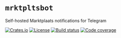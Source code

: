 # `mrktpltsbot`

Self-hosted Marktplaats notifications for Telegram

[![Crates.io](https://img.shields.io/crates/v/mrktpltsbot?logo=rust&style=for-the-badge)](https://crates.io/crates/mrktpltsbot)
[![License](https://img.shields.io/crates/l/mrktpltsbot?style=for-the-badge)](LICENSE)
[![Build status](https://img.shields.io/github/actions/workflow/status/eigenein/mrktpltsbot/check.yaml?style=for-the-badge)](https://github.com/eigenein/mrktpltsbot/actions/workflows/check.yaml)
[![Code coverage](https://img.shields.io/codecov/c/github/eigenein/mrktpltsbot?style=for-the-badge)
](https://app.codecov.io/gh/eigenein/mrktpltsbot)
